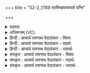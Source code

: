 +++
title = "02-2_1769 त्वामिच्छवसस्पते यन्ति"

+++
<details><summary>पदपाठः</summary>

त्वा꣢म्। इत्। श꣣वसः। पते। य꣡न्ति꣢꣯। गि꣡रः꣢꣯। न। सं꣣य꣡तः꣢। स꣣म्। य꣡तः꣢꣯। १७६९।
</details>

<details><summary>अधिमन्त्रम् (VC)</summary>

- इन्द्रः
- नृमेधो वामदेवो वा
- द्विपदा गायत्री
- षड्जः
</details>

<details><summary>हिन्दी : आचार्य रामनाथ वेदालंकार - विषयः</summary>

अगले मन्त्र में जगदीश्वर वा आचार्य की महिमा वर्णित है।
</details>

<details><summary>हिन्दी : आचार्य रामनाथ वेदालंकार - पदार्थः</summary>

पदार्थान्वयभाषाः -  हे (शवसः पते) अध्यात्म-बल, ब्रह्मबल वा विद्याबल के स्वामी परमेश्वर वा आचार्य ! (गिरः न) वाणियों के समान (संयतः) प्रत्यनशील प्रजाएँ भी (त्वाम् इत्) आपको ही (यन्ति) प्राप्त होती हैं ॥२॥ यहाँ उपमालङ्कार है ॥२॥
</details>

<details><summary>हिन्दी : आचार्य रामनाथ वेदालंकार - भावार्थः</summary>

भावार्थभाषाः -  जैसे वेदवाणियाँ जगदीश्वर के गुणों का वर्णन करती हैं और पुरुषार्थी प्रजाएँ उसे पाने का यत्न करती हैं,वैसे ही आचार्य की भी वाणियों से स्तुति करनी चाहिए तथा प्रयत्नशील विद्यार्थियों को शिष्यभाव से उसके समीप पहुँचना चाहिए ॥२॥
</details>

<details><summary>संस्कृत : आचार्य रामनाथ वेदालंकार - विषयः</summary>

अथ जगदीश्वरस्याचार्यस्य च महिमा वर्ण्यते।
</details>

<details><summary>संस्कृत : आचार्य रामनाथ वेदालंकार - पदार्थः</summary>

पदार्थान्वयभाषाः -  हे (शवसः पते) अध्यात्मबलस्य ब्रह्मबलस्य विद्याबलस्य वा स्वामिन् परमेश आचार्य वा ! (गिरः न) वाचः इव (संयतः) प्रयत्नशीलाः प्रजा अपि। [संयतन्ते इति संयतः, सम्पूर्वो यती प्रयत्ने भ्वादिः, ततः क्विप् प्रत्ययः।] (त्वाम् इत्) त्वामेव (यन्ति) प्राप्नुवन्ति ॥२॥ अत्रोपमालङ्कारः ॥२॥
</details>

<details><summary>संस्कृत : आचार्य रामनाथ वेदालंकार - भावार्थः</summary>

भावार्थभाषाः -  यथा वेदवाचो जगदीशगुणान् वर्णयन्ति पुरुषार्थिन्यः प्रजाश्च तं प्राप्तुं यतन्ते तथैवाचार्योऽपि वाग्भिः स्तोतव्यः प्रयत्नशीलैर्विद्यार्थिभिः शिष्यभावेनोपसदनीयश्च ॥२॥
</details>